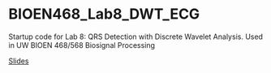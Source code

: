 # BIOEN468_Lab8_DWT_ECG
Startup code for Lab 8: QRS Detection with Discrete Wavelet Analysis. Used in UW BIOEN 468/568 Biosignal Processing

[Slides](https://docs.google.com/presentation/d/1Dx9oNSDTD-mc5ZnYEnGVzgRv342Nkv8fb_byZdA43wc/edit?usp=sharing)
